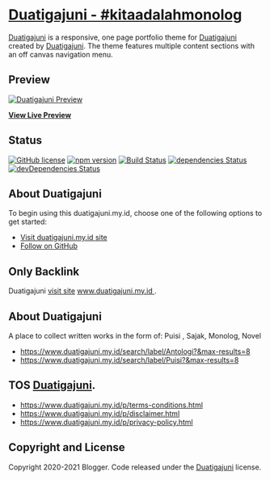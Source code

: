 # [Duatigajuni - #kitaadalahmonolog](https://www.duatigajuni.my.id/)

[Duatigajuni](https://www.duatigajuni.my.id/) is a responsive, one page portfolio theme for [Duatigajuni](https://www.duatigajuni.my.id/) created by [Duatigajuni](https://www.duatigajuni.my.id/). The theme features multiple content sections with an off canvas navigation menu.

## Preview

[![Duatigajuni Preview](https://assets.startbootstrap.com/img/screenshots/themes/stylish-portfolio.png)](https://www.duatigajuni.my.id/)

**[View Live Preview](https://www.duatigajuni.my.id/)**

## Status

[![GitHub license](https://img.shields.io/badge/license-MIT-blue.svg)](https://raw.githubusercontent.com/StartBootstrap/startbootstrap-stylish-portfolio/master/LICENSE)
[![npm version](https://img.shields.io/npm/v/startbootstrap-stylish-portfolio.svg)](https://www.npmjs.com/package/startbootstrap-stylish-portfolio)
[![Build Status](https://travis-ci.org/StartBootstrap/startbootstrap-stylish-portfolio.svg?branch=master)](https://travis-ci.org/StartBootstrap/startbootstrap-stylish-portfolio)
[![dependencies Status](https://david-dm.org/StartBootstrap/startbootstrap-stylish-portfolio/status.svg)](https://david-dm.org/StartBootstrap/startbootstrap-stylish-portfolio)
[![devDependencies Status](https://david-dm.org/StartBootstrap/startbootstrap-stylish-portfolio/dev-status.svg)](https://david-dm.org/StartBootstrap/startbootstrap-stylish-portfolio?type=dev)

## About Duatigajuni

To begin using this duatigajuni.my.id, choose one of the following options to get started:

* [Visit duatigajuni.my.id site](https://www.duatigajuni.my.id/)
* [Follow on GitHub](https://github.com/duatigajuni/duatigajuni.github.io)


## Only Backlink

Duatigajuni [visit site](https://www.duatigajuni.my.id/) [www.duatigajuni.my.id ](https://www.duatigajuni.my.id/).

## About Duatigajuni

A place to collect written works in the form of: Puisi , Sajak, Monolog, Novel

* <https://www.duatigajuni.my.id/search/label/Antologi?&max-results=8>
* <https://www.duatigajuni.my.id/search/label/Puisi?&max-results=8>

## TOS **[Duatigajuni](https://www.duatigajuni.my.id/)**.

* <https://www.duatigajuni.my.id/p/terms-conditions.html>
* <https://www.duatigajuni.my.id/p/disclaimer.html>
* <https://www.duatigajuni.my.id/p/privacy-policy.html>


## Copyright and License

Copyright 2020-2021 Blogger. Code released under the [Duatigajuni](https://www.duatigajuni.my.id/) license.
